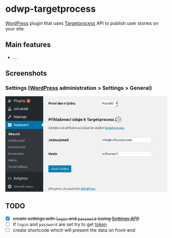 # odwp-targetprocess

[WordPress][1] plugin that uses [Targetprocess][2] API to publish user stories on your site.

## Main features

* ...

## Screenshots

### Settings ([WordPress][1] administration > Settings > General)

![Plugin settings](screenshot-1.png)

## TODO

* [x] ~~create settings with `login` and `password` (using [Settings API][4])~~
* [ ] if `login` and `password` are set try to get [token][3]
* [ ] create shortcode which will present the data on front-end

[1]: https://wordpress.org/
[2]: https://www.targetprocess.com/
[3]: https://dev.targetprocess.com/docs/authentication
[4]: https://developer.wordpress.org/plugins/settings/settings-api/
